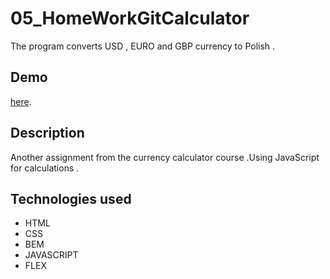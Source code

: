 # 05_HomeWorkGitCalculator
The program converts USD , EURO and GBP currency to Polish . 

## Demo
 [here](https://gmsandrzej.github.io/05_HomeWorkGitCalculator/).

## Description
Another assignment from the currency calculator course .Using JavaScript for calculations .

## Technologies used
- HTML
- CSS
- BEM
- JAVASCRIPT
- FLEX